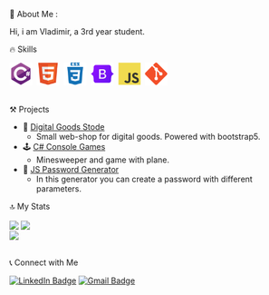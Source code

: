 :cowboy_hat_face: About Me :

Hi, i am Vladimir, a 3rd year student.

:fire: Skills

<div>
  <img src="https://github.com/devicons/devicon/blob/master/icons/csharp/csharp-original.svg" title="CS" alt="C#" width="40" height="40"/>&nbsp;
  <img src="https://github.com/devicons/devicon/blob/master/icons/html5/html5-original.svg" title="HTML5" alt="HTML" width="40" height="40"/>&nbsp;
  <img src="https://github.com/devicons/devicon/blob/master/icons/css3/css3-plain-wordmark.svg"  title="CSS" alt="CSS" width="40" height="40"/>&nbsp;
  <img src="https://github.com/devicons/devicon/blob/master/icons/bootstrap/bootstrap-original.svg" title="Bootstrap" alt="Bootstrap" width="40" height="40"/>&nbsp;
  <img src="https://github.com/devicons/devicon/blob/master/icons/javascript/javascript-original.svg" title="JavaScript" alt="JavaScript" width="40" height="40"/>&nbsp;
  <img src="https://github.com/devicons/devicon/blob/master/icons/git/git-original.svg" title="Git" alt="Git" width="40" height="40"/>
</div>&nbsp;

<!--
:fire: Skills

- <img src="https://github.com/devicons/devicon/blob/master/icons/csharp/csharp-original.svg" alt="C# Logo" style="display:inline-block; height:1em;"> C#.

- <img src="https://raw.githubusercontent.com/devicons/devicon/master/icons/javascript/javascript-original.svg" alt="JavaScript Logo" style="display:inline-block; height:1em;"> JavaScript.

- <img src="https://github.com/devicons/devicon/blob/master/icons/php/php-original.svg" alt="PHP Logo" style="display:inline-block; height:1em;"> PHP.
-->

:hammer_and_pick: Projects

- :shopping_cart: [Digital Goods Stode](https://github.com/Ezvover/Digital-goods-store)
  - Small web-shop for digital goods. Powered with bootstrap5. 
- :joystick: [C# Console Games](https://github.com/Ezvover/Projects)
  - Minesweeper and game with plane.
- :closed_lock_with_key: [JS Password Generator](https://github.com/Ezvover/JS-Password-Generator)
  - In this generator you can create a password with different parameters.

 :top: My Stats
 
<div>
   <img height=200 align="center" src="https://github-readme-stats-psi-lake-64.vercel.app/api/top-langs?username=Ezvover&layout=compact&langs_count=8&theme=transparent&exclude_repo=github-readme-stats,github-readme-streak-stats&card_width=260" />
   <img height=200 align="center" src="https://github-readme-streak-stats.herokuapp.com/?user=Ezvover&theme=transparent&card_width=440"/>
 </div>
 <div>
   <img height=200 align="center" src="https://leetcard.jacoblin.cool/ezvover?theme=transparent&font=IBM%20Plex%20Mono&card_width=440"/>
 </div>&nbsp;
 
:telephone_receiver: Connect with Me

[<img src="https://img.shields.io/badge/LinkedIn-blue?style=for-the-badge&logo=linkedin&logoColor=white" alt="LinkedIn Badge" height="30" weight="200">](https://www.linkedin.com/in/vladimir-taraskin-943647295/)
[<img src="https://img.shields.io/badge/Gmail-red?style=for-the-badge&logo=gmail&logoColor=white" alt="Gmail Badge" height="30" weight="200">](mailto:ezvover@gmail.com)
